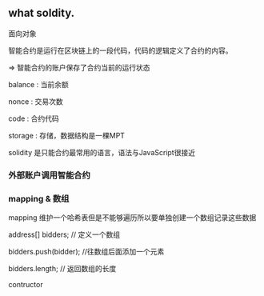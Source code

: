 ## what soldity.

面向对象

智能合约是运行在区块链上的一段代码，代码的逻辑定义了合约的内容。

=> 智能合约的账户保存了合约当前的运行状态 

  balance : 当前余额

  nonce : 交易次数

  code : 合约代码

  storage : 存储，数据结构是一棵MPT

  solidity 是只能合约最常用的语言，语法与JavaScript很接近

### 外部账户调用智能合约



### mapping & 数组

mapping 维护一个哈希表但是不能够遍历所以要单独创建一个数组记录这些数据

address[] bidders; // 定义一个数组

bidders.push(bidder); //往数组后面添加一个元素

bidders.length; // 返回数组的长度

contructor

